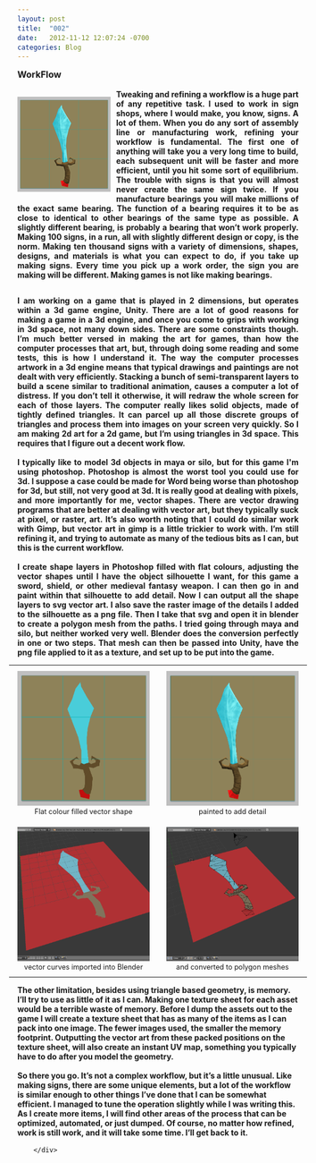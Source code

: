 ```yaml
---
layout: post
title:  "002"
date:   2012-11-12 12:07:24 -0700
categories: Blog
---
```

<div class="blog-content">
				<span class='imgPusher' style='float:left;height:25px'></span><span style='z-index:10;position:relative;float:left;;clear:left;margin-top:20px;*margin-top:40px'><a><img src="../uploads/1/1/9/3/11936545/3651041006f.png?168" style="margin-top: 5px; margin-bottom: 10px; margin-left: 0px; margin-right: 10px; border-width:0;" alt="Picture" class="galleryImageBorderBlack" /></a><span style="display: block; font-size: 90%; margin-top: -10px; margin-bottom: 10px; text-align: center;" class="wsite-caption"></span></span> <div class="paragraph" style="text-align:justify;display:block;"><strong><font size="3">WorkFlow</font></strong><strong style="">&nbsp;<br /><br />Tweaking and refining a workflow is a huge part of any repetitive task. I used to work in sign shops, where I would make, you know, signs. A lot of them. When you do any sort of assembly line or manufacturing work, refining your workflow is fundamental. The first one of anything will take you a very long time to build, each subsequent unit will be faster and more efficient, until you hit some sort of equilibrium. The trouble with signs is that you will almost never create the same sign twice. If you manufacture bearings you will make millions of the exact same bearing. The function of a bearing requires it to be as close to identical to other bearings of the same type as possible. A slightly different bearing, is probably a bearing that won&rsquo;t work properly. Making 100 signs, in a run, all with slightly different design or copy, is the norm. Making ten thousand signs with a variety of dimensions, shapes, designs, and materials is what you can expect to do, if you take up making signs. Every time you pick up a work order, the sign you are making will be different. Making games is not like making bearings.&nbsp;</strong><br /></div> <hr style="width:100%;clear:both;visibility:hidden;"></hr>  <div class="paragraph" style="text-align:justify;"><strong style="">I am working on a game that is played in 2 dimensions, but operates within a 3d game engine, Unity. There are a lot of good reasons for making a game in a 3d engine, and once you come to grips with working in 3d space, not many down sides. There are some constraints though. I&rsquo;m much better versed in making the art for games, than how the computer processes that art, but, through doing some reading and some tests, this is how I understand it. The way the computer processes artwork in a 3d engine means that typical drawings and paintings are not dealt with very efficiently. Stacking a bunch of semi-transparent layers to build a scene similar to traditional animation, causes a computer a lot of distress. If you don&rsquo;t tell it otherwise, it will redraw the whole screen for each of those layers. The computer really likes solid objects, made of tightly defined triangles. It can parcel up all those discrete groups of triangles and process them into images on your screen very quickly. So I am making 2d art for a 2d game, but I&rsquo;m using triangles in 3d space. This requires that I figure out a decent work flow. <br /><br />I typically like to model 3d objects in maya or silo, but for this game I'm using photoshop. Photoshop is almost the worst tool you could use for 3d. I suppose a case could be made for Word being worse than photoshop for 3d, but still, not very good at 3d. It is really good at dealing with pixels, and more importantly for me, vector shapes. There are vector drawing programs that are better at dealing with vector art, but they typically suck at pixel, or raster, art. It&rsquo;s also worth noting that I could do similar work with Gimp, but vector art in gimp is a little trickier to work with. I&rsquo;m still refining it, and trying to automate as many of the tedious bits as I can, but this is the current workflow.<br /><br />I create shape layers in Photoshop filled with flat colours, adjusting the vector shapes until I have the object silhouette I want, for this game a sword, shield, or other medieval fantasy weapon. I can then go in and paint within that silhouette to add detail. Now I can output all the shape layers to svg vector art. I also save the raster image of the details I added to the silhouette as a png file. Then I take that svg and open it in blender to create a polygon mesh from the paths. I tried going through maya and silo, but neither worked very well. Blender does the conversion perfectly in one or two steps. That mesh can then be passed into Unity, have the png file applied to it as a texture, and set up to be put into the game. <br /></strong></div>  <div><div class="wsite-multicol"><div class='wsite-multicol-table-wrap' style='margin:0 -15px'> <table class='wsite-multicol-table'> <tbody class='wsite-multicol-tbody'> <tr class='wsite-multicol-tr'> <td class='wsite-multicol-col' style='width:50%;padding:0 15px'>  <div><div class="wsite-image wsite-image-border-thin " style="padding-top:10px;padding-bottom:10px;margin-left:0;margin-right:0;text-align:center"> <a> <img src="../uploads/1/1/9/3/11936545/8846649_origcfcd.png?0" alt="Picture" style="width:100%;max-width:727px" /> </a> <div style="display:block;font-size:90%">Flat colour filled vector shape</div> </div></div>  <div><div class="wsite-image wsite-image-border-thin " style="padding-top:10px;padding-bottom:10px;margin-left:0;margin-right:0;text-align:center"> <a> <img src="../uploads/1/1/9/3/11936545/7843049_origcfcd.png?0" alt="Picture" style="width:100%;max-width:727px" /> </a> <div style="display:block;font-size:90%">vector curves imported into Blender</div> </div></div>  </td> <td class='wsite-multicol-col' style='width:50%;padding:0 15px'>  <div><div class="wsite-image wsite-image-border-thin " style="padding-top:10px;padding-bottom:10px;margin-left:0;margin-right:0;text-align:center"> <a> <img src="../uploads/1/1/9/3/11936545/3161416_origcfcd.png?0" alt="Picture" style="width:100%;max-width:727px" /> </a> <div style="display:block;font-size:90%">painted to add detail</div> </div></div>  <div><div class="wsite-image wsite-image-border-thin " style="padding-top:10px;padding-bottom:10px;margin-left:0;margin-right:0;text-align:center"> <a> <img src="../uploads/1/1/9/3/11936545/8354836_origcfcd.png?0" alt="Picture" style="width:100%;max-width:727px" /> </a> <div style="display:block;font-size:90%">and converted to polygon meshes</div> </div></div>  </td> </tr> </tbody> </table> </div></div></div>  <div class="paragraph" style="text-align:left;"><strong style="">The other limitation, besides using triangle based geometry, is memory. I&rsquo;ll try to use as little of it as I can. Making one texture sheet for each asset would be a terrible waste of memory. Before I dump the assets out to the game I will create a texture sheet that has as many of the items as I can pack into one image. The fewer images used, the smaller the memory footprint. Outputting the vector art from these packed positions on the texture sheet, will also create an instant UV map, something you typically have to do after you model the geometry.&nbsp;<br /><br />So there you go. It&rsquo;s not a complex workflow, but it&rsquo;s a little unusual. Like making signs, there are some unique elements, but a lot of the workflow is similar enough to other things I&rsquo;ve done that I can be somewhat efficient. I managed to tune the operation slightly while I was writing this. As I create more items, I will find other areas of the process that can be optimized, automated, or just dumped. Of course, no matter how refined, work is still work, and it will take some time. I&rsquo;ll get back to it.&nbsp;</strong><br /></div>

		</div>